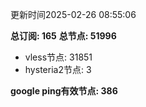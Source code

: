 更新时间2025-02-26 08:55:06

**总订阅: 165**
**总节点: 51996**
- vless节点: 31851
- hysteria2节点: 3

**google ping有效节点: 386**
